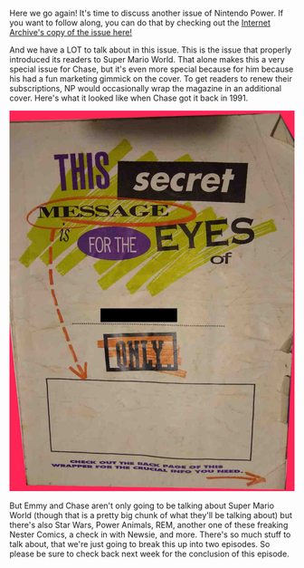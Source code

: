 Here we go again! It's time to discuss another issue of Nintendo Power. If you want to follow along, you can do that by checking out the [Internet Archive's copy of the issue here!](https://archive.org/details/NintendoPower1988-2004/Nintendo%20Power%20Issue%20028%20%28September%201991%29/)

And we have a LOT to talk about in this issue. This is the issue that properly introduced its readers to Super Mario World. That alone makes this a very special issue for Chase, but it's even more special because for him because his had a fun marketing gimmick on the cover. To get readers to renew their subscriptions, NP would occasionally wrap the magazine in an additional cover. Here's what it looked like when Chase got it back in 1991.

![A message on a white page written in a variety of wacky fonts and colors that reads "This secret message is for the eyes of blank only." The name has been blanked out with a black box to protect Chase's identity. There is a blank box outlined in black where the message would have been read.](/images/other/NP_Cover_Renew.jpg)

But Emmy and Chase aren't only going to be talking about Super Mario World (though that is a pretty big chunk of what they'll be talking about) but there's also Star Wars, Power Animals, REM, another one of these freaking Nester Comics, a check in with Newsie, and more. There's so much stuff to talk about, that we're just going to break this up into two episodes. So please be sure to check back next week for the conclusion of this episode.
